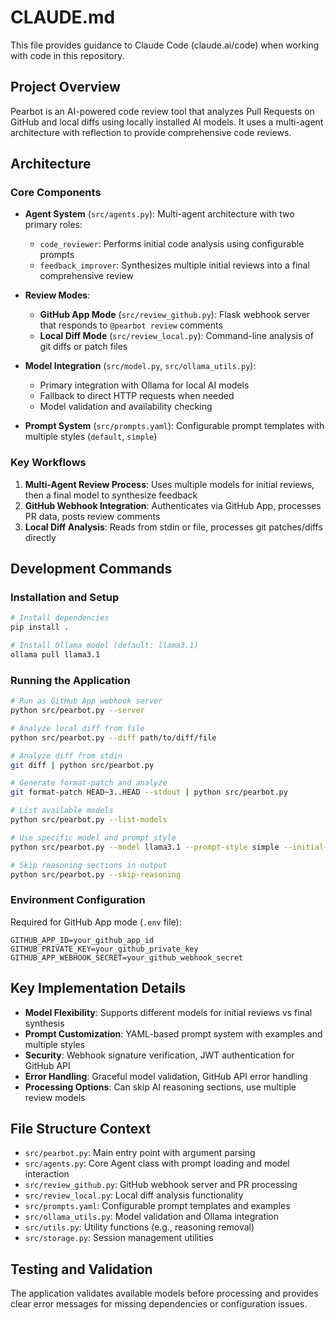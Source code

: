# CLAUDE.md

This file provides guidance to Claude Code (claude.ai/code) when working with code in this repository.

## Project Overview

Pearbot is an AI-powered code review tool that analyzes Pull Requests on GitHub and local diffs using locally installed AI models. It uses a multi-agent architecture with reflection to provide comprehensive code reviews.

## Architecture

### Core Components

- **Agent System** (`src/agents.py`): Multi-agent architecture with two primary roles:
  - `code_reviewer`: Performs initial code analysis using configurable prompts
  - `feedback_improver`: Synthesizes multiple initial reviews into a final comprehensive review

- **Review Modes**:
  - **GitHub App Mode** (`src/review_github.py`): Flask webhook server that responds to `@pearbot review` comments
  - **Local Diff Mode** (`src/review_local.py`): Command-line analysis of git diffs or patch files

- **Model Integration** (`src/model.py`, `src/ollama_utils.py`):
  - Primary integration with Ollama for local AI models
  - Fallback to direct HTTP requests when needed
  - Model validation and availability checking

- **Prompt System** (`src/prompts.yaml`): Configurable prompt templates with multiple styles (`default`, `simple`)

### Key Workflows

1. **Multi-Agent Review Process**: Uses multiple models for initial reviews, then a final model to synthesize feedback
2. **GitHub Webhook Integration**: Authenticates via GitHub App, processes PR data, posts review comments
3. **Local Diff Analysis**: Reads from stdin or file, processes git patches/diffs directly

## Development Commands

### Installation and Setup
```bash
# Install dependencies
pip install .

# Install Ollama model (default: llama3.1)
ollama pull llama3.1
```

### Running the Application

```bash
# Run as GitHub App webhook server
python src/pearbot.py --server

# Analyze local diff from file
python src/pearbot.py --diff path/to/diff/file

# Analyze diff from stdin
git diff | python src/pearbot.py

# Generate format-patch and analyze
git format-patch HEAD~3..HEAD --stdout | python src/pearbot.py

# List available models
python src/pearbot.py --list-models

# Use specific model and prompt style
python src/pearbot.py --model llama3.1 --prompt-style simple --initial-review-models "llama3.1,llama3.1,llama3.1"

# Skip reasoning sections in output
python src/pearbot.py --skip-reasoning
```

### Environment Configuration

Required for GitHub App mode (`.env` file):
```
GITHUB_APP_ID=your_github_app_id
GITHUB_PRIVATE_KEY=your_github_private_key
GITHUB_APP_WEBHOOK_SECRET=your_github_webhook_secret
```

## Key Implementation Details

- **Model Flexibility**: Supports different models for initial reviews vs final synthesis
- **Prompt Customization**: YAML-based prompt system with examples and multiple styles
- **Security**: Webhook signature verification, JWT authentication for GitHub API
- **Error Handling**: Graceful model validation, GitHub API error handling
- **Processing Options**: Can skip AI reasoning sections, use multiple review models

## File Structure Context

- `src/pearbot.py`: Main entry point with argument parsing
- `src/agents.py`: Core Agent class with prompt loading and model interaction
- `src/review_github.py`: GitHub webhook server and PR processing
- `src/review_local.py`: Local diff analysis functionality
- `src/prompts.yaml`: Configurable prompt templates and examples
- `src/ollama_utils.py`: Model validation and Ollama integration
- `src/utils.py`: Utility functions (e.g., reasoning removal)
- `src/storage.py`: Session management utilities

## Testing and Validation

The application validates available models before processing and provides clear error messages for missing dependencies or configuration issues.